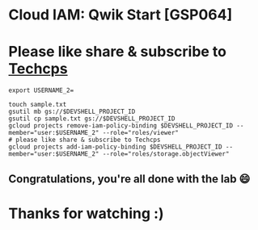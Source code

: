 
# Cloud IAM: Qwik Start [GSP064]

# Please like share & subscribe to [Techcps](https://www.youtube.com/@techcps)

```
export USERNAME_2=
```

```
touch sample.txt
gsutil mb gs://$DEVSHELL_PROJECT_ID
gsutil cp sample.txt gs://$DEVSHELL_PROJECT_ID
gcloud projects remove-iam-policy-binding $DEVSHELL_PROJECT_ID --member="user:$USERNAME_2" --role="roles/viewer"
# please like share & subscribe to Techcps
gcloud projects add-iam-policy-binding $DEVSHELL_PROJECT_ID --member="user:$USERNAME_2" --role="roles/storage.objectViewer"
```

## Congratulations, you're all done with the lab 😄

# Thanks for watching :)
